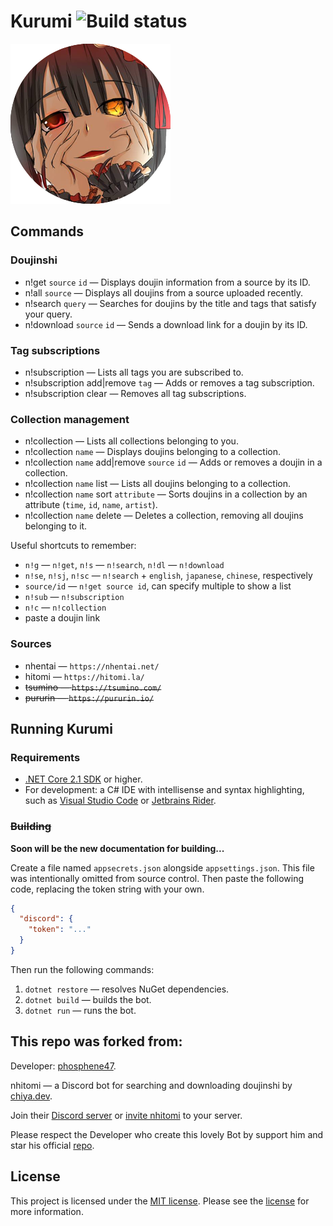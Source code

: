 <!--
 Copyright (c) 2018-2019 chiya.dev

 This software is released under the MIT License.
 https://opensource.org/licenses/MIT
-->

# Kurumi ![Build status](https://ci.appveyor.com/api/projects/status/vtdjarua2c9i0k5t?svg=true)

![Kurumi](Kurumi-sama.png)

## Commands

### Doujinshi

- n!get `source` `id` — Displays doujin information from a source by its ID.
- n!all `source` — Displays all doujins from a source uploaded recently.
- n!search `query` — Searches for doujins by the title and tags that satisfy your query.
- n!download `source` `id` — Sends a download link for a doujin by its ID.

### Tag subscriptions

- n!subscription — Lists all tags you are subscribed to.
- n!subscription add|remove `tag` — Adds or removes a tag subscription.
- n!subscription clear — Removes all tag subscriptions.

### Collection management

- n!collection — Lists all collections belonging to you.
- n!collection `name` — Displays doujins belonging to a collection.
- n!collection `name` add|remove `source` `id` — Adds or removes a doujin in a collection.
- n!collection `name` list — Lists all doujins belonging to a collection.
- n!collection `name` sort `attribute` — Sorts doujins in a collection by an attribute (`time`, `id`, `name`, `artist`).
- n!collection `name` delete — Deletes a collection, removing all doujins belonging to it.

Useful shortcuts to remember:
- `n!g` — `n!get`, `n!s` — `n!search`, `n!dl` — `n!download`
- `n!se`, `n!sj`, `n!sc` — `n!search` + `english`, `japanese`, `chinese`, respectively
- `source/id` — `n!get source id`, can specify multiple to show a list
- `n!sub` — `n!subscription`
- `n!c` — `n!collection`
- paste a doujin link

### Sources

- nhentai — `https://nhentai.net/`
- hitomi — `https://hitomi.la/`
- ~~tsumino — `https://tsumino.com/`~~
- ~~pururin — `https://pururin.io/`~~

## Running Kurumi

### Requirements

- [.NET Core 2.1 SDK](https://www.microsoft.com/net/learn/get-started) or higher.
- For development: a C# IDE with intellisense and syntax highlighting, such as [Visual Studio Code](https://code.visualstudio.com/) or [Jetbrains Rider](https://www.jetbrains.com/rider/).

### ~~Building~~

**Soon will be the new documentation for building...**

Create a file named `appsecrets.json` alongside `appsettings.json`. This file was intentionally omitted from source control. Then paste the following code, replacing the token string with your own.

```json
{
  "discord": {
    "token": "..."
  }
}
```

Then run the following commands:

1. `dotnet restore` — resolves NuGet dependencies.
2. `dotnet build` — builds the bot.
3. `dotnet run` — runs the bot.

## This repo was forked from:
Developer: [phosphene47](https://github.com/phosphene47).

nhitomi — a Discord bot for searching and downloading doujinshi by [chiya.dev](https://chiya.dev).

Join their [Discord server](https://discord.gg/JFNga7q) or [invite nhitomi](https://discordapp.com/oauth2/authorize?client_id=515386276543725568&scope=bot&permissions=347200) to your server.

Please respect the Developer who create this lovely Bot by support him and star his official [repo](https://github.com/chiyadev/nhitomi).

## License

This project is licensed under the [MIT license](https://opensource.org/licenses/MIT). Please see the [license](LICENSE) for more information.

